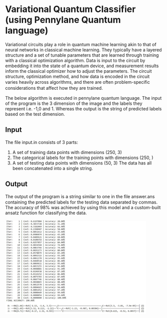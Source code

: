 # Variational Quantum Classifier (using Pennylane Quantum language)

Variational circuits play a role in quantum machine learning akin to that of neural networks in classical machine learning. They typically have a layered structure and a set of tunable parameters that are learned through training with a classical optimization algorithm. Data is input to the circuit by embedding it into the state of a quantum device, and measurement results inform the classical optimizer how to adjust the parameters. The circuit structure, optimization method, and how data is encoded in the circuit varies heavily across algorithms, and there are often problem-speciﬁc considerations that aﬀect how they are trained.


The below algorithm is executed in pennylane quantum language. The input of the program is the 3 dimension of the image and the labels they represent i.e. -1,0 and 1.
Whereas the output is the string of predicted labels based on the test dimension.  

## Input
The ﬁle input.in consists of 3 parts:
1. A set of training data points with dimensions (250, 3)
2. The categorical labels for the training points with dimensions (250, )
3. A set of testing data points with dimensions (50, 3)
The data has all been concatenated into a single string. 

## Output
The output of the program is a string similar to one in the ﬁle answer.ans containing the predicted labels for the testing data separated by commas.
The accuracy of 98% was achieved by using this model and a custom-built ansatz function for classifying the data.

<img src="VQC_output.JPG" height="300" width="450">
